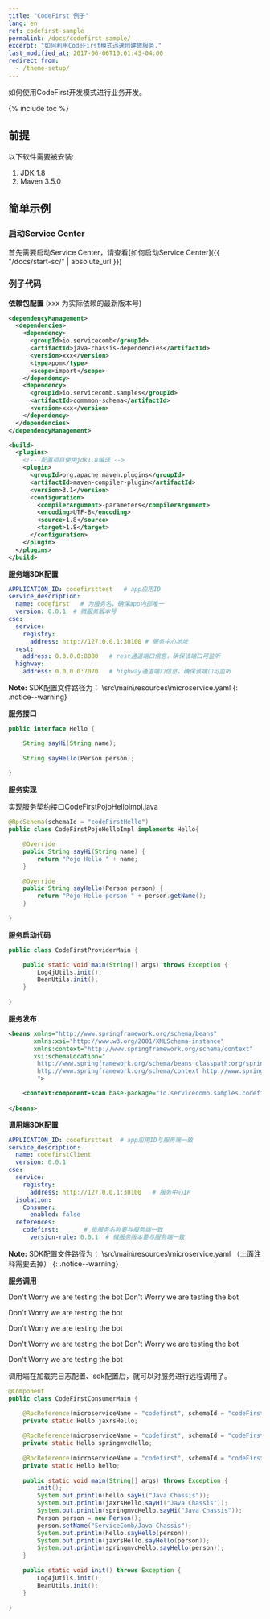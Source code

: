 ```yaml
---
title: "CodeFirst 例子"
lang: en
ref: codefirst-sample
permalink: /docs/codefirst-sample/
excerpt: "如何利用CodeFirst模式迅速创建微服务."
last_modified_at: 2017-06-06T10:01:43-04:00
redirect_from:
  - /theme-setup/
---
```


如何使用CodeFirst开发模式进行业务开发。

{% include toc %}

## 前提
以下软件需要被安装:


1. JDK 1.8
2. Maven 3.5.0 


## 简单示例
### 启动Service Center

首先需要启动Service Center，请查看[如何启动Service Center]({{ "/docs/start-sc/" | absolute_url }})

### 例子代码

**依赖包配置** (xxx 为实际依赖的最新版本号)

```xml
<dependencyManagement>
  <dependencies>
    <dependency>
      <groupId>io.servicecomb</groupId>
      <artifactId>java-chassis-dependencies</artifactId>
      <version>xxx</version>
      <type>pom</type>
      <scope>import</scope>
    </dependency>
    <dependency>
      <groupId>io.servicecomb.samples</groupId>
      <artifactId>commmon-schema</artifactId>
      <version>xxx</version>
    </dependency>
  </dependencies>
</dependencyManagement>

<build>
  <plugins>
    <!-- 配置项目使用jdk1.8编译 -->
    <plugin>
      <groupId>org.apache.maven.plugins</groupId>
      <artifactId>maven-compiler-plugin</artifactId>
      <version>3.1</version>
      <configuration>
        <compilerArgument>-parameters</compilerArgument>
        <encoding>UTF-8</encoding>
        <source>1.8</source>
        <target>1.8</target>
      </configuration>
    </plugin>
  </plugins>
</build>
```

**服务端SDK配置**

```yaml
APPLICATION_ID: codefirsttest   # app应用ID
service_description:
  name: codefirst   # 为服务名，确保app内部唯一
  version: 0.0.1  # 微服务版本号
cse:
  service:
    registry:
      address: http://127.0.0.1:30100 # 服务中心地址
  rest:
    address: 0.0.0.0:8080   # rest通道端口信息，确保该端口可监听
  highway:
    address: 0.0.0.0:7070   # highway通道端口信息，确保该端口可监听
```

**Note:** SDK配置文件路径为： \src\main\resources\microservice.yaml
{: .notice--warning}


**服务接口**

```java
public interface Hello {

    String sayHi(String name);
	
    String sayHello(Person person);
	
}
```

**服务实现**

实现服务契约接口CodeFirstPojoHelloImpl.java

```java
@RpcSchema(schemaId = "codeFirstHello")
public class CodeFirstPojoHelloImpl implements Hello{

    @Override
    public String sayHi(String name) {
        return "Pojo Hello " + name;
    }

    @Override
    public String sayHello(Person person) {
        return "Pojo Hello person " + person.getName();
    }
	
}
```

**服务启动代码**


```java
public class CodeFirstProviderMain {

    public static void main(String[] args) throws Exception {
        Log4jUtils.init();
        BeanUtils.init();
    }
	
}
```


**服务发布**

```xml
<beans xmlns="http://www.springframework.org/schema/beans"
       xmlns:xsi="http://www.w3.org/2001/XMLSchema-instance"
       xmlns:context="http://www.springframework.org/schema/context"
       xsi:schemaLocation="
		http://www.springframework.org/schema/beans classpath:org/springframework/beans/factory/xml/spring-beans-3.0.xsd
		http://www.springframework.org/schema/context http://www.springframework.org/schema/context/spring-context-3.0.xsd
		">

    <context:component-scan base-package="io.servicecomb.samples.codefirst.provider" />
	
</beans>
```

**调用端SDK配置**

```yaml
APPLICATION_ID: codefirsttest  # app应用ID与服务端一致
service_description:
  name: codefirstClient
  version: 0.0.1
cse:
  service:
    registry:
      address: http://127.0.0.1:30100   # 服务中心IP
  isolation:
    Consumer:
      enabled: false
  references:
    codefirst:       # 微服务名称要与服务端一致
      version-rule: 0.0.1  # 微服务版本要与服务端一致
```

**Note:** SDK配置文件路径为： \src\main\resources\microservice.yaml （上面注释需要去掉）
{: .notice--warning}



**服务调用**

Don't Worry we are testing the bot
Don't Worry we are testing the bot

Don't Worry we are testing the bot

Don't Worry we are testing the bot

Don't Worry we are testing the bot
Don't Worry we are testing the bot

Don't Worry we are testing the bot


调用端在加载完日志配置、sdk配置后，就可以对服务进行远程调用了。

```java
@Component
public class CodeFirstConsumerMain {

    @RpcReference(microserviceName = "codefirst", schemaId = "codeFirstJaxrsHello")
    private static Hello jaxrsHello;
    
    @RpcReference(microserviceName = "codefirst", schemaId = "codeFirstSpringmvcHello")
    private static Hello springmvcHello;
    
    @RpcReference(microserviceName = "codefirst", schemaId = "codeFirstHello")
    private static Hello hello;
    
    public static void main(String[] args) throws Exception {
        init();
        System.out.println(hello.sayHi("Java Chassis"));
        System.out.println(jaxrsHello.sayHi("Java Chassis"));
        System.out.println(springmvcHello.sayHi("Java Chassis"));
        Person person = new Person();
        person.setName("ServiceComb/Java Chassis");
        System.out.println(hello.sayHello(person));
        System.out.println(jaxrsHello.sayHello(person));
        System.out.println(springmvcHello.sayHello(person));
    }
    
    public static void init() throws Exception {
        Log4jUtils.init();
        BeanUtils.init();
    }
	
}
```
